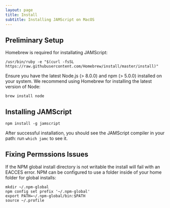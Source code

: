 ```yaml
---
layout: page
title: Install
subtitle: Installing JAMScript on MacOS
---
```


## Preliminary Setup

Homebrew is required for installating JAMScript:
```shell
/usr/bin/ruby -e "$(curl -fsSL https://raw.githubusercontent.com/Homebrew/install/master/install)"
```

Ensure you have the latest Node.js (> 8.0.0) and npm (> 5.0.0) installed on your system.
We recommend using Homebrew for installing the latest version of Node:
```shell
brew install node
```


## Installing JAMScript

```shell
npm install -g jamscript
```

After successful installation, you should see the JAMScript compiler in your path: run `which jamc` to see it.

## Fixing Permssions Issues
If the NPM global install directory is not writable the install will fail with an EACCES error.
NPM can be configured to use a folder inside of your home folder for global installs:

```shell
mkdir ~/.npm-global
npm config set prefix '~/.npm-global'
export PATH=~/.npm-global/bin:$PATH
source ~/.profile
```
